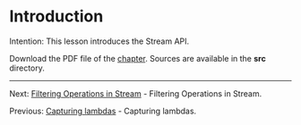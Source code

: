 # Introduction

Intention: This lesson introduces the Stream API.

Download the PDF file of the [chapter](chapter_11.pdf). Sources are available in the <b>src</b> directory. 

<hr>

Next: [Filtering Operations in Stream](chapter_12.md "Filtering Operations in Stream") - Filtering Operations in Stream.

Previous: [Capturing lambdas](chapter_10.md "Capturing lambdas") - Capturing lambdas.